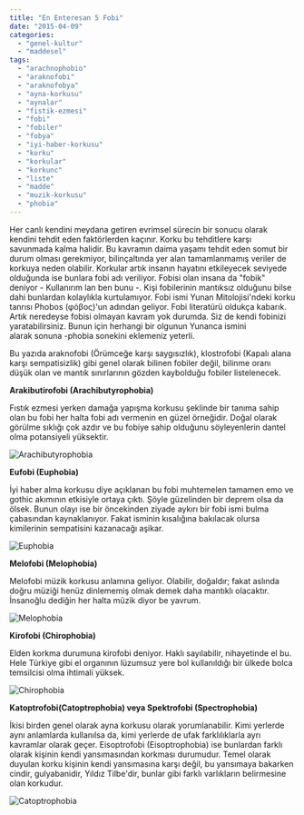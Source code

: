 ```yaml
---
title: "En Enteresan 5 Fobi"
date: "2015-04-09"
categories: 
  - "genel-kultur"
  - "maddesel"
tags: 
  - "arachnophobio"
  - "araknofobi"
  - "araknofobya"
  - "ayna-korkusu"
  - "aynalar"
  - "fistik-ezmesi"
  - "fobi"
  - "fobiler"
  - "fobya"
  - "iyi-haber-korkusu"
  - "korku"
  - "korkular"
  - "korkunc"
  - "liste"
  - "madde"
  - "muzik-korkusu"
  - "phobia"
---
```


Her canlı kendini meydana getiren evrimsel sürecin bir sonucu olarak kendini tehdit eden faktörlerden kaçınır. Korku bu tehditlere karşı savunmada kalma halidir. Bu kavramın daima yaşamı tehdit eden somut bir durum olması gerekmiyor, bilinçaltında yer alan tamamlanmamış veriler de korkuya neden olabilir. Korkular artık insanın hayatını etkileyecek seviyede olduğunda ise bunlara fobi adı veriliyor. Fobisi olan insana da "fobik" deniyor - Kullanırım lan ben bunu -. Kişi fobilerinin mantıksız olduğunu bilse dahi bunlardan kolaylıkla kurtulamıyor. Fobi ismi Yunan Mitolojisi'ndeki korku tanrısı Phobos (φόβος)'un adından geliyor. Fobi literatürü oldukça kabarık. Artık neredeyse fobisi olmayan kavram yok durumda. Siz de kendi fobinizi yaratabilirsiniz. Bunun için herhangi bir olgunun Yunanca ismini alarak sonuna -phobia sonekini eklemeniz yeterli.

Bu yazıda araknofobi (Örümceğe karşı saygısızlık), klostrofobi (Kapalı alana karşı sempatisizlik) gibi genel olarak bilinen fobiler değil, bilinme oranı düşük olan ve mantık sınırlarının gözden kaybolduğu fobiler listelenecek.

**Arakibutirofobi (Arachibutyrophobia)**

Fıstık ezmesi yerken damağa yapışma korkusu şeklinde bir tanıma sahip olan bu fobi her halta fobi adı vermenin en güzel örneğidir. Doğal olarak görülme sıklığı çok azdır ve bu fobiye sahip olduğunu söyleyenlerin dantel olma potansiyeli yüksektir.

![Arachibutyrophobia](../images/6110359279_5884097366.jpg)

**Eufobi (Euphobia)**

İyi haber alma korkusu diye açıklanan bu fobi muhtemelen tamamen emo ve gothic akımının etkisiyle ortaya çıktı. Şöyle güzelinden bir deprem olsa da ölsek. Bunun olayı ise bir öncekinden ziyade aykırı bir fobi ismi bulma çabasından kaynaklanıyor. Fakat isminin kısalığına bakılacak olursa kimilerinin sempatisini kazanacağı aşikar.

![Euphobia](../images/not-listening-otter-meme.jpg)

**Melofobi (Melophobia)**

Melofobi müzik korkusu anlamına geliyor. Olabilir, doğaldır; fakat aslında doğru müziği henüz dinlememiş olmak demek daha mantıklı olacaktır. İnsanoğlu dediğin her halta müzik diyor be yavrum.

![Melophobia](../images/5526797643_e965ca4217_b.jpg)

**Kirofobi (Chirophobia)**

Elden korkma durumuna kirofobi deniyor. Haklı sayılabilir, nihayetinde el bu. Hele Türkiye gibi el organının lüzumsuz yere bol kullanıldığı bir ülkede bolca temsilcisi olma ihtimali yüksek.

![Chirophobia](../images/3701478159_c5b97bab11.jpg)

**Katoptrofobi(Catoptrophobia) veya Spektrofobi (Spectrophobia)**

İkisi birden genel olarak ayna korkusu olarak yorumlanabilir. Kimi yerlerde aynı anlamlarda kullanılsa da, kimi yerlerde de ufak farklılıklarla ayrı kavramlar olarak geçer. Eisoptrofobi (Eisoptrophobia) ise bunlardan farklı olarak kişinin kendi yansımasından korkması durumudur. Temel olarak duyulan korku kişinin kendi yansımasına karşı değil, bu yansımaya bakarken cindir, gulyabanidir, Yıldız Tilbe'dir, bunlar gibi farklı varlıkların belirmesine olan korkudur.

![Catoptrophobia](../images/websitemirror.jpg)
